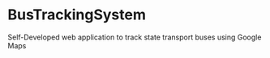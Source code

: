 # BusTrackingSystem
Self-Developed web application to track state transport buses using Google Maps

